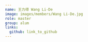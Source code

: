 ```yaml
---
name: 王力得 Wang Li-De 
image: images/members/Wang Li-De.jpg 
role: master
group: alum
links:
  github: link_to_github 
---
```

